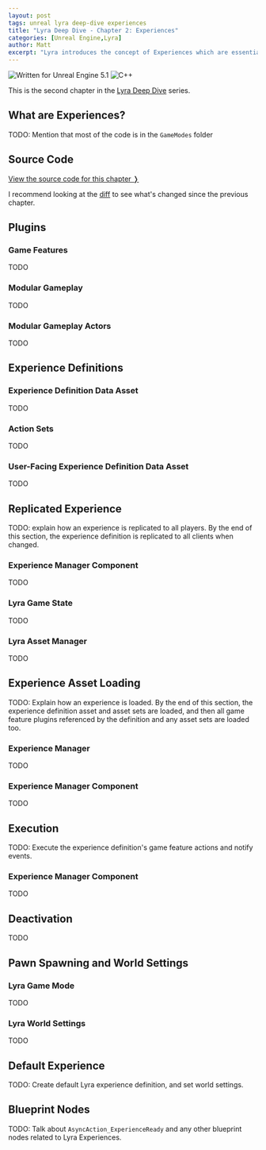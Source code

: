 ```yaml
---
layout: post
tags: unreal lyra deep-dive experiences
title: "Lyra Deep Dive - Chapter 2: Experiences"
categories: [Unreal Engine,Lyra]
author: Matt
excerpt: "Lyra introduces the concept of Experiences which are essentially modular game modes. In this chapter, we'll walk through how the Experiences system is implemented."
---
```


<img src="https://img.shields.io/badge/Unreal%20Engine-5.1-informational" alt="Written for Unreal Engine 5.1"> <img src="https://img.shields.io/badge/-C%2B%2B-orange" alt="C++">

This is the second chapter in the [Lyra Deep Dive](https://unrealist.org/lyra-part-1) series.

## What are Experiences?
TODO: Mention that most of the code is in the `GameModes` folder

## Source Code
[View the source code for this chapter ❭](https://github.com/the-unrealist/lyra-deep-dive/tree/chapter2-experiences)

I recommend looking at the [diff](https://github.com/the-unrealist/lyra-deep-dive/compare/chapter2-experiences...chapter1-introduction) to see what's changed since the previous chapter.

## Plugins
### Game Features
TODO

### Modular Gameplay
TODO

### Modular Gameplay Actors
TODO

## Experience Definitions
### Experience Definition Data Asset
TODO

### Action Sets
TODO

### User-Facing Experience Definition Data Asset
TODO

## Replicated Experience
TODO: explain how an experience is replicated to all players. By the end of this section, the experience definition is replicated to all clients when changed.

### Experience Manager Component
TODO

### Lyra Game State
TODO

### Lyra Asset Manager
TODO

## Experience Asset Loading
TODO: Explain how an experience is loaded. By the end of this section, the experience definition asset and asset sets are loaded, and then all game feature plugins referenced by the definition and any asset sets are loaded too.

### Experience Manager
TODO

### Experience Manager Component
TODO

## Execution
TODO: Execute the experience definition's game feature actions and notify events.

### Experience Manager Component
TODO

## Deactivation
TODO

## Pawn Spawning and World Settings
### Lyra Game Mode
TODO

### Lyra World Settings
TODO

## Default Experience
TODO: Create default Lyra experience definition, and set world settings.

## Blueprint Nodes
TODO: Talk about `AsyncAction_ExperienceReady` and any other blueprint nodes related to Lyra Experiences.
